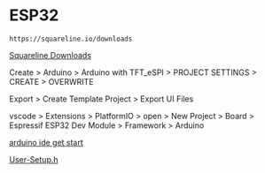 # ESP32

```
https://squareline.io/downloads
```

[Squareline Downloads](https://squareline.io/downloads)

Create > Arduino > Arduino with TFT_eSPI > PROJECT SETTINGS > CREATE > OVERWRITE

Export > Create Template Project > Export UI Files

vscode > Extensions > PlatformIO > open > New Project > Board > Espressif ESP32 Dev Module > Framework > Arduino

[arduino ide get start](https://randomnerdtutorials.com/cheap-yellow-display-esp32-2432s028r/#config-file-windows-pc)

[User-Setup.h](https://github.com/dongkyun2331/user-setup/blob/main/User_Setup.h)

